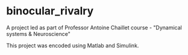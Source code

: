 # binocular_rivalry
A project led as part of Professor Antoine Chaillet course - "Dynamical systems &amp; Neuroscience"

This project was encoded using Matlab and Simulink.
